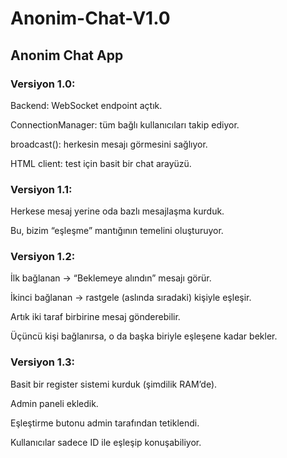 # Anonim-Chat-V1.0
## Anonim Chat App

### Versiyon 1.0:

Backend: WebSocket endpoint açtık.

ConnectionManager: tüm bağlı kullanıcıları takip ediyor.

broadcast(): herkesin mesajı görmesini sağlıyor.

HTML client: test için basit bir chat arayüzü.

### Versiyon 1.1:

Herkese mesaj yerine oda bazlı mesajlaşma kurduk.

Bu, bizim “eşleşme” mantığının temelini oluşturuyor.

### Versiyon 1.2:

İlk bağlanan → “Beklemeye alındın” mesajı görür.

İkinci bağlanan → rastgele (aslında sıradaki) kişiyle eşleşir.

Artık iki taraf birbirine mesaj gönderebilir.

Üçüncü kişi bağlanırsa, o da başka biriyle eşleşene kadar bekler.

### Versiyon 1.3:

Basit bir register sistemi kurduk (şimdilik RAM’de).

Admin paneli ekledik.

Eşleştirme butonu admin tarafından tetiklendi.

Kullanıcılar sadece ID ile eşleşip konuşabiliyor.

